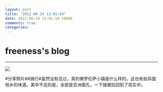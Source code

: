 ```yaml
---
layout: post
title: "2012-06-24 13:01:54"
date: 2012-06-24 13:01:54 +0800
comments: true
categories: 
---
```


# freeness's blog

----------

![](http://okqmqrbgo.bkt.clouddn.com/201206241301541.jpg)

>
\#分享照片\#\#骑行\#虽然没有见过，真的佛罗伦萨小镇是什么样的，这也有些异国他乡的味道。美中不足的是，全部是亚洲面孔，一下就被拉回到了现实中。